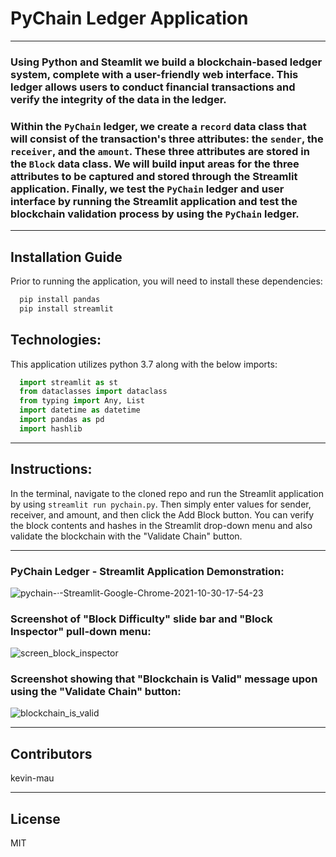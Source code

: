 # PyChain Ledger Application
---
### Using Python and Steamlit we build a blockchain-based ledger system, complete with a user-friendly web interface.  This ledger allows users to conduct financial transactions and verify the integrity of the data in the ledger. 
### Within the `PyChain` ledger, we create a `record` data class that will consist of the transaction's three attributes: the `sender`, the `receiver`, and the `amount`.  These three attributes are stored in the `Block` data class.  We will build input areas for the three attributes to be captured and stored through the Streamlit application.  Finally, we test the `PyChain` ledger and user interface by running the Streamlit application and test the blockchain validation process by using the `PyChain` ledger.

---
## Installation Guide

Prior to running the application, you will need to install these dependencies:

```python
  pip install pandas
  pip install streamlit
```

## Technologies:

This application utilizes python 3.7 along with the below imports:

```python
  import streamlit as st
  from dataclasses import dataclass
  from typing import Any, List
  import datetime as datetime
  import pandas as pd
  import hashlib
```
---
## Instructions:

In the terminal, navigate to the cloned repo and run the Streamlit application by using `streamlit run pychain.py`.  Then simply enter values for sender, receiver, and amount, 
and then click the Add Block button.  You can verify the block contents and hashes in the Streamlit drop-down menu and also validate the blockchain with the "Validate Chain" 
button.

---
### PyChain Ledger - Streamlit Application Demonstration:
![pychain-·-Streamlit-Google-Chrome-2021-10-30-17-54-23](https://user-images.githubusercontent.com/85687829/139569013-6d2cb0ea-4512-40ee-b325-9055eb2fdfb1.gif)

### Screenshot of "Block Difficulty" slide bar and "Block Inspector" pull-down menu:
![screen_block_inspector](https://user-images.githubusercontent.com/85687829/139568884-4f0fde42-119d-44a5-b2c0-790ddcf0dd38.png)

### Screenshot showing that "Blockchain is Valid" message upon using the "Validate Chain" button:
![blockchain_is_valid](https://user-images.githubusercontent.com/85687829/139568929-d2e61505-252c-4664-95ad-522d08f25e1b.png)

---

## Contributors

kevin-mau

---

## License

MIT
